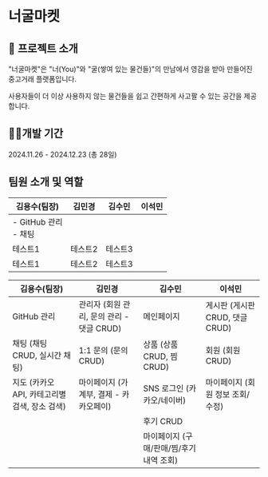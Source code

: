 # 너굴마켓

## 🦝 프로젝트 소개
"너굴마켓"은 "너(You)"와 "굴(쌓여 있는 물건들)"의 만남에서 영감을 받아 만들어진 중고거래 플랫폼입니다.

사용자들이 더 이상 사용하지 않는 물건들을 쉽고 간편하게 사고팔 수 있는 공간을 제공합니다.

## 👩‍💻개발 기간
2024.11.26 - 2024.12.23 (총 28일)

## 팀원 소개 및 역할

| 김용수(팀장)                                   | 김민경                                                         | 김수민                                                       | 이석민                                                     |
|------------------------------------------------|---------------------------------------------------------------|-------------------------------------------------------------|------------------------------------------------------------|
| - GitHub 관리<br>- 채팅
|테스트1|테스트2|테스트3|
|테스트1|테스트2|테스트3|


| 김용수(팀장)                                   | 김민경                                                         | 김수민                                                       | 이석민                                                     |
|------------------------------------------------|---------------------------------------------------------------|-------------------------------------------------------------|-----------------------------------------------------------|
| GitHub 관리                                    | 관리자 (회원 관리, 문의 관리 - 댓글 CRUD)                      | 메인페이지                                                   | 게시판 (게시판 CRUD, 댓글 CRUD)                           |
| 채팅 (채팅 CRUD, 실시간 채팅)                  | 1:1 문의 (문의 CRUD)                                            | 상품 (상품 CRUD, 찜 CRUD)                                   | 회원 (회원 CRUD)                                          |
| 지도 (카카오 API, 카테고리별 검색, 장소 검색)   | 마이페이지 (가계부, 결제 - 카카오페이)                         | SNS 로그인 (카카오/네이버)                                   | 마이페이지 (회원 정보 조회/수정)                          |
|                                                |                                                               | 후기 CRUD                                                    |                                                           |
|                                                |                                                               | 마이페이지 (구매/판매/찜/후기 내역 조회)                    |                                                           |
